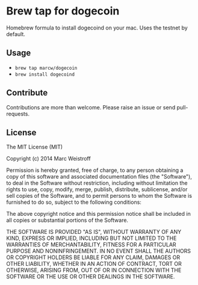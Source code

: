 # Brew tap for dogecoin

Homebrew formula to install dogecoind on your mac.
Uses the testnet by default.

## Usage

- `brew tap marcw/dogecoin`
- `brew install dogecoind`

## Contribute

Contributions are more than welcome. Please raise an issue or send
pull-requests.

## License

The MIT License (MIT)

Copyright (c) 2014 Marc Weistroff

Permission is hereby granted, free of charge, to any person obtaining a copy of
this software and associated documentation files (the "Software"), to deal in
the Software without restriction, including without limitation the rights to
use, copy, modify, merge, publish, distribute, sublicense, and/or sell copies
of the Software, and to permit persons to whom the Software is furnished to do
so, subject to the following conditions:

The above copyright notice and this permission notice shall be included in all
copies or substantial portions of the Software.

THE SOFTWARE IS PROVIDED "AS IS", WITHOUT WARRANTY OF ANY KIND, EXPRESS OR
IMPLIED, INCLUDING BUT NOT LIMITED TO THE WARRANTIES OF MERCHANTABILITY,
FITNESS FOR A PARTICULAR PURPOSE AND NONINFRINGEMENT. IN NO EVENT SHALL THE
AUTHORS OR COPYRIGHT HOLDERS BE LIABLE FOR ANY CLAIM, DAMAGES OR OTHER
LIABILITY, WHETHER IN AN ACTION OF CONTRACT, TORT OR OTHERWISE, ARISING FROM,
OUT OF OR IN CONNECTION WITH THE SOFTWARE OR THE USE OR OTHER DEALINGS IN THE
SOFTWARE.
